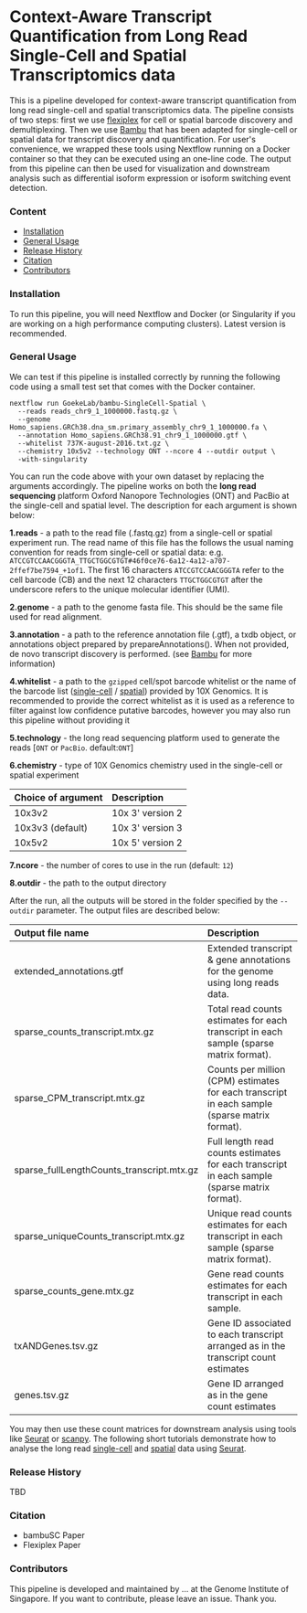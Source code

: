 # **Context-Aware Transcript Quantification from Long Read Single-Cell and Spatial Transcriptomics data**
This is a pipeline developed for context-aware transcript quantification from long read single-cell and spatial transcriptomics data. The pipeline consists of two steps: first we use [flexiplex](https://davidsongroup.github.io/flexiplex/) for cell or spatial barcode discovery and demultiplexing. Then we use  [Bambu](https://github.com/GoekeLab/bambu/tree/BambuDev) that has been adapted for single-cell or spatial data for transcript discovery and quantification. For user's convenience, we wrapped these tools using Nextflow running on a Docker container so that they can be executed using an one-line code. The output from this pipeline can then be used for visualization and downstream analysis such as differential isoform expression or isoform switching event detection.

### **Content** 
- [Installation](#installation)
- [General Usage](#General-Usage)
- [Release History](#Release-History)
- [Citation](#Citation)
- [Contributors](#Contributors)


### **Installation** 
To run this pipeline, you will need Nextflow and Docker (or Singularity if you are working on a high performance computing clusters). Latest version is recommended. 

### **General Usage** 
We can test if this pipeline is installed correctly by running the following code using a small test set that comes with the Docker container.

``` 
nextflow run GoekeLab/bambu-SingleCell-Spatial \
  --reads reads_chr9_1_1000000.fastq.gz \
  --genome Homo_sapiens.GRCh38.dna_sm.primary_assembly_chr9_1_1000000.fa \
  --annotation Homo_sapiens.GRCh38.91_chr9_1_1000000.gtf \
  --whitelist 737K-august-2016.txt.gz \ 
  --chemistry 10x5v2 --technology ONT --ncore 4 --outdir output \
  -with-singularity 
``` 

You can run the code above with your own dataset by replacing the arguments accordingly. The pipeline works on both the **long read sequencing** platform Oxford Nanopore Technologies (ONT) and PacBio at the single-cell and spatial level. The description for each argument is shown below: 

**1.reads** - a path to the read file (.fastq.gz) from a single-cell or spatial experiment run. The read name of this file has the follows the usual naming convention for reads from single-cell or spatial data: e.g. `ATCCGTCCAACGGGTA_TTGCTGGCGTGT#46f0ce76-6a12-4a12-a707-2ffef7be7594_+1of1`. The first 16 characters `ATCCGTCCAACGGGTA` refer to the cell barcode (CB) and the next 12 characters `TTGCTGGCGTGT` after the underscore refers to the unique molecular identifier (UMI).   

**2.genome** - a path to the genome fasta file. This should be the same file used for read alignment.

**3.annotation** - a path to the reference annotation file (.gtf), a txdb object, or annotations object prepared by prepareAnnotations(). When not provided, de novo transcript discovery is performed. (see [Bambu](https://github.com/GoekeLab/bambu) for more information)

**4.whitelist** - a path to the `gzipped` cell/spot barcode whitelist or the name of the barcode list ([single-cell](https://kb.10xgenomics.com/hc/en-us/articles/115004506263-What-is-a-barcode-whitelist-) / [spatial](https://kb.10xgenomics.com/hc/en-us/articles/360041426992-Where-can-I-find-the-Space-Ranger-barcode-whitelist-and-their-coordinates-on-the-slide-)) provided by 10X Genomics. It is recommended to provide the correct whitelist as it is used as a reference to filter against low confidence putative barcodes, however you may also run this pipeline without providing it

<!--- | Choice of argument            | Name of barcodes list in 10x Genomics     | 
|-------------|:----------------| 
| visium-V1      |`visium-v1.txt` (The `V1` in `visium-V1 ` refers to the slide serial number for the Visium platform. The serial number may be replaced with the numbers that can range from 1 to 5) |
| 10x3v3 (default)      | `3M-february-2018.txt.gz`|
| 10x5v2      | `737-august-2016.txt`| ---> 

**5.technology** - the long read sequencing platform used to generate the reads [`ONT` or `PacBio`. default:`ONT`]

**6.chemistry** - type of 10X Genomics chemistry used in the single-cell or spatial experiment

| Choice of argument            | Description     | 
|:---|:----------------| 
| 10x3v2      | 10x 3' version 2|
| 10x3v3  (default)    | 10x 3' version 3|
| 10x5v2      | 10x 5' version 2|

**7.ncore** - the number of cores to use in the run (default: `12`)

**8.outdir** - the path to the output directory

After the run, all the outputs will be stored in the folder specified by the `--outdir` parameter. The output files are described below: 

| Output file name                | Description                                                             |
|:----------------------|:------------------------------------------|
| extended_annotations.gtf        | Extended transcript & gene annotations for the genome using long reads data.        |
| sparse_counts_transcript.mtx.gz           | Total read counts estimates for each transcript in each sample (sparse matrix format).        |
| sparse_CPM_transcript.mtx.gz              | Counts per million (CPM) estimates for each transcript in each sample (sparse matrix format). |
| sparse_fullLengthCounts_transcript.mtx.gz | Full length read counts estimates for each transcript in each sample (sparse matrix format).  |
| sparse_uniqueCounts_transcript.mtx.gz                | Unique read counts estimates for each transcript in each sample (sparse matrix format).       |
| sparse_counts_gene.mtx.gz                 | Gene read counts estimates for each transcript in each sample.         |
| txANDGenes.tsv.gz                 | Gene ID associated to each transcript arranged as in the transcript count estimates          |
| genes.tsv.gz                 | Gene ID arranged as in the gene count estimates          |

You may then use these count matrices for downstream analysis using tools like [Seurat](https://satijalab.org/seurat/) or [scanpy](https://www.google.com/search?q=scanpy&oq=scanpy&aqs=chrome..69i57.866j0j7&sourceid=chrome&ie=UTF-8). The following short tutorials demonstrate how to analyse the long read [single-cell]() and [spatial]() data using [Seurat](https://satijalab.org/seurat/). 

### **Release History** 
TBD

### **Citation**
- bambuSC Paper
- Flexiplex Paper

### **Contributors**
This pipeline is developed and maintained by ... at the Genome Institute of Singapore. If you want to contribute, please leave an issue. Thank you.
